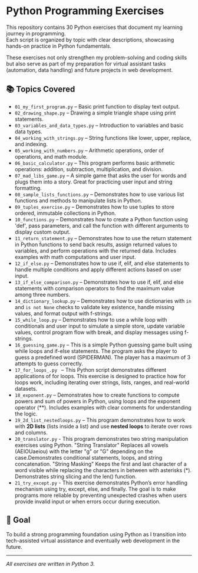# Python Programming Exercises

This repository contains 30 Python exercises that document my learning journey in programming.  
Each script is organized by topic with clear descriptions, showcasing hands-on practice in Python fundamentals.  

These exercises not only strengthen my problem-solving and coding skills but also serve as part of my preparation for virtual assistant tasks (automation, data handling) and future projects in web development.

## 📚 Topics Covered

- `01_my_first_program.py` – Basic print function to display text output.
- `02_drawing_shape.py` – Drawing a simple triangle shape using print statements.
- `03_variables_and_data_types.py` – Introduction to variables and basic data types.
- `04_working_with_strings.py` – String functions like lower, upper, replace, and indexing.
- `05_working_with_numbers.py` – Arithmetic operations, order of operations, and math module.
- `06_basic_calculator.py` – This program performs basic arithmetic operations: addition, subtraction, multiplication, and division.
- `07_mad_libs_game.py` – A simple game that asks the user for words and plugs them into a story. Great for practicing user input and string formatting.
- `08_sample_lists_functions.py` – Demonstrates how to use various list functions and methods to manipulate lists in Python.
- `09_tuples_exercise.py` – Demonstrates how to use tuples to store ordered, immutable collections in Python.
- `10_functions.py` – Demonstrates how to create a Python function using 'def', pass parameters, and call the function with different arguments to display custom output.
- `11_return_statement.py` – Demonstrates how to use the return statement in Python functions to send back results, assign returned values to variables, and perform operations with the returned data. Includes examples with math computations and user input.
- `12_if_else.py` – Demonstrates how to use if, elif, and else statements to handle multiple conditions and apply different actions based on user input.
- `13_if_else_comparison.py` – Demonstrates how to use if, elif, and else statements with comparison operators to find the maximum value among three numbers.
- `14_dictionary_lookup.py` – Demonstrates how to use dictionaries with `in` and `is not None` checks to validate key existence, handle missing values, and format output with f-strings.
- `15_while_loop.py` – Demonstrates how to use a while loop with conditionals and user input to simulate a simple store, update variable values, control program flow with break, and display messages using f-strings.
- `16_guessing_game.py` – This is a simple Python guessing game built using while loops and if-else statements. The program asks the player to guess a predefined word (SPIDERMAN). The player has a maximum of 3 attempts to guess correctly.
- `17_for_loops_.py ` – This Python script demonstrates different applications of for loops. This exercise is designed to practice how for loops work, including iterating over strings, lists, ranges, and real-world datasets.
- `18_exponent.py` – Demonstrates how to create functions to compute powers and sum of powers in Python, using loops and the exponent operator (**). Includes examples with clear comments for understanding the logic.
- `19_2d_list_nestedloops.py` – This program demonstrates how to work with **2D lists** (lists inside a list) and use **nested loops** to iterate over rows and columns.
- `20_translator.py` - This program demonstrates two string manipulation exercises using Python. "String Translator" Replaces all vowels (AEIOUaeiou) with the letter "g" or "G" depending on the case.Demonstrates conditional statements, loops, and string concatenation. "String Masking" Keeps the first and last character of a word visible while replacing the characters in between with asterisks (*). Demonstrates string slicing and the len() function.
- `21_try_except.py` - This exercise demonstrates Python’s error handling mechanism using try, except, else, and finally. The goal is to make programs more reliable by preventing unexpected crashes when users provide invalid input or when errors occur during execution.
  
## 🎯 Goal

To build a strong programming foundation using Python as I transition into tech-assisted virtual assistance and eventually web development in the future.

---
*All exercises are written in Python 3.*
